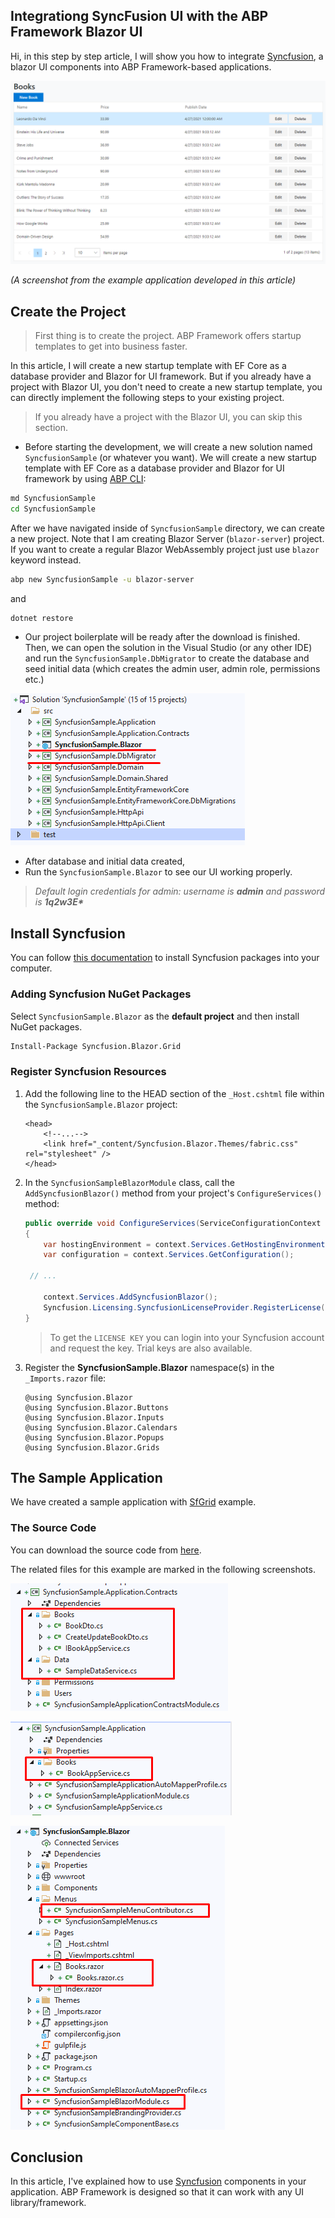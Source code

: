 ## Integrationg SyncFusion UI with the ABP Framework Blazor UI

Hi, in this step by step article, I will show you how to integrate [Syncfusion](https://www.syncfusion.com/blazor-components), a blazor UI components into ABP Framework-based applications.

![example-result](example-result.png)

*(A screenshot from the example application developed in this article)*

## Create the Project

> First thing is to create the project. ABP Framework offers startup templates to get into business faster.

In this article, I will create a new startup template with EF Core as a database provider and Blazor for UI framework. But if you already have a project with Blazor UI, you don't need to create a new startup template, you can directly implement the following steps to your existing project.

> If you already have a project with the Blazor UI, you can skip this section.

* Before starting the development, we will create a new solution named `SyncfusionSample` (or whatever you want). We will create a new startup template with EF Core as a database provider and Blazor for UI framework by using [ABP CLI](https://docs.abp.io/en/abp/latest/CLI):

````bash
md SyncfusionSample
cd SyncfusionSample
````

After we have navigated inside of `SyncfusionSample` directory, we can create a new project. Note that I am creating Blazor Server (`blazor-server`) project. If you want to create a regular Blazor WebAssembly project just use `blazor` keyword instead.

````bash
abp new SyncfusionSample -u blazor-server
````

and

````bash
dotnet restore
````

* Our project boilerplate will be ready after the download is finished. Then, we can open the solution in the Visual Studio (or any other IDE) and run the `SyncfusionSample.DbMigrator` to create the database and seed initial data (which creates the admin user, admin role, permissions etc.)

![initial-project](initial-project.png)

* After database and initial data created,
* Run the `SyncfusionSample.Blazor` to see our UI working properly.

> _Default login credentials for admin: username is **admin** and password is **1q2w3E\***_

## Install Syncfusion

You can follow [this documentation](https://blazor.syncfusion.com/documentation/getting-started/blazor-server-side-visual-studio-2019/) to install Syncfusion packages into your computer.

### Adding Syncfusion NuGet Packages

Select `SyncfusionSample.Blazor` as the **default project** and then install NuGet packages.

```bash
Install-Package Syncfusion.Blazor.Grid
```

### Register Syncfusion Resources

1. Add the following line to the HEAD section of the `_Host.cshtml` file within the `SyncfusionSample.Blazor` project:

   ```Razor
   <head>
       <!--...-->
       <link href="_content/Syncfusion.Blazor.Themes/fabric.css" rel="stylesheet" />
   </head>
   ```

2. In the `SyncfusionSampleBlazorModule` class, call the `AddSyncfusionBlazor()` method from your project's `ConfigureServices()` method:

   ```csharp
   public override void ConfigureServices(ServiceConfigurationContext context)
   {
       var hostingEnvironment = context.Services.GetHostingEnvironment();
       var configuration = context.Services.GetConfiguration();

   	// ...

       context.Services.AddSyncfusionBlazor();
       Syncfusion.Licensing.SyncfusionLicenseProvider.RegisterLicense("YOUR LICENSE KEY");
   }
   ```

   > To get the `LICENSE KEY` you can login into your Syncfusion account and request the key. Trial keys are also available.

3. Register the **SyncfusionSample.Blazor** namespace(s) in the `_Imports.razor` file:

   ```Razor
   @using Syncfusion.Blazor
   @using Syncfusion.Blazor.Buttons
   @using Syncfusion.Blazor.Inputs
   @using Syncfusion.Blazor.Calendars
   @using Syncfusion.Blazor.Popups
   @using Syncfusion.Blazor.Grids
   ```

## The Sample Application

We have created a sample application with [SfGrid](https://blazor.syncfusion.com/documentation/datagrid/getting-started/) example.

### The Source Code

You can download the source code from [here](https://github.com/abpframework/abp-samples/tree/master/SyncfusionSample).

The related files for this example are marked in the following screenshots.

![table-app-contract](table-app-contract.png)

![table-application](table-application.png)

![table-web](table-web.png)

## Conclusion

In this article, I've explained how to use [Syncfusion](https://www.syncfusion.com/blazor-components) components in your application. ABP Framework is designed so that it can work with any UI library/framework.
